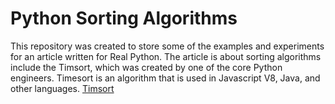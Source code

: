 # Python Sorting Algorithms

This repository was created to store some of the examples and experiments for an article written for Real Python.
The article is about sorting algorithms include the Timsort, which was created by one of the core Python engineers.
Timesort is an algorithm that is used in Javascript V8, Java, and other languages. [Timsort](https://v8.dev/blog/array-sort#timsort)